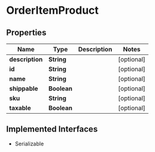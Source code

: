 

# OrderItemProduct


## Properties

| Name | Type | Description | Notes |
|------------ | ------------- | ------------- | -------------|
|**description** | **String** |  |  [optional] |
|**id** | **String** |  |  [optional] |
|**name** | **String** |  |  [optional] |
|**shippable** | **Boolean** |  |  [optional] |
|**sku** | **String** |  |  [optional] |
|**taxable** | **Boolean** |  |  [optional] |


## Implemented Interfaces

* Serializable


